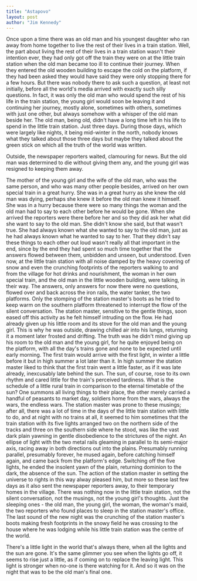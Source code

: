 ```yaml
---
title: "Astapovo"
layout: post
author: "Jim Kennedy"
---
```


Once upon a time there was an old man and his youngest daughter who ran away from home together to live the rest of their lives in a train station. Well, the part about living the rest of their lives in a train station wasn't their intention ever, they had only got off the train they were on at the little train station when the old man became too ill to continue their journey. When they entered the old wooden building to escape the cold on the platform, if they had been asked they would have said they were only stopping there for a few hours. But there was nobody there to ask such a question, at least not initially, before all the world's media arrived with exactly such silly questions. In fact, it was only the old man who would spend the rest of his life in the train station, the young girl would soon be leaving it and continuing her journey, mostly alone, sometimes with others, sometimes with just one other, but always somehow with a whisper of the old man beside her. The old man, being old, didn't have a long time left in his life to spend in the little train station. Just three days. During those days, which were largely like nights, it being mid-winter in the north, nobody knows what they talked about those three days but maybe they talked about the green stick on which all the truth of the world was written.

Outside, the newspaper reporters waited, clamouring for news. But the old man was determined to die without giving them any, and the young girl was resigned to keeping them away. 

The mother of the young girl and the wife of the old man, who was the same person, and who was many other people besides, arrived on her own special train in a great hurry. She was in a great hurry as she knew the old man was dying, perhaps she knew it before the old man knew it himself. She was in a hurry because there were so many things the woman and the old man had to say to each other before he would be gone. When she arrived the reporters were there before her and so they did ask her what did she want to say to the old man. She didn't know she said, but that wasn't true. She had always known what she wanted to say to the old man, just as he had always known what he wanted to say to her. That they didn't say these things to each other out loud wasn't really all that important in the end, since by the end they had spent so much time together that the answers flowed between them, unbidden and unseen, but understood. Even now, at the little train station with all noise damped by the heavy covering of snow and even the crunching footprints of the reporters walking to and from the village for hot drinks and nourishment, the woman in her own special train, and the old man in the little wooden building, were talking, in their way. The answers, only answers for now there were no questions, flowed over and back across the iron rails, the water tanker, the two platforms. Only the stomping of the station master's boots as he tried to keep warm on the southern platform threatened to interrupt the flow of the silent conversation. The station master, sensitive to the gentle things, soon eased off this activity as he felt himself intruding on the flow. He had already given up his little room and its stove for the old man and the young girl. This is why he was outside, drawing chilled air into his lungs, returning it a moment later frosted and drifting. The truth was he didn't mind giving up his room to the old man and the young girl, for he quite enjoyed being on the platform, with all the day's trains gone and none to be expected until early morning. The first train would arrive with the first light, in winter a little before it but in high summer a lot later than it. In high summer the station master liked to think that the first train went a little faster, as if it was late already, inexcusably late behind the sun. The sun, of course, rose to its own rhythm and cared little for the train's perceived tardiness. What is the schedule of a little rural train in comparison to the eternal timetable of the sun? One summons all living things to their place, the other merely carried a handful of peasants to market day, soldiers home from the wars, always the wars, the endless wars. The station master was prone to these musings; after all, there was a lot of time in the days of the little train station with little to do, and at night with no trains at all, it seemed to him sometimes that the train station with its five lights arranged two on the northern side of the tracks and three on the southern side where he stood, was like the vast dark plain yawning in gentle disobedience to the strictures of the night. An ellipse of light with the two metal rails gleaming in parallel to its semi-major axis, racing away in both directions out into the plains. Presumably running parallel, presumably forever, he mused again, before catching himself again, and came back from the platform's edge. Switching off the five lights, he ended the insolent yawn of the plain, returning dominion to the dark, the absence of the sun. The action of the station master in setting the universe to rights in this way alway pleased him, but more so these last few days as it also sent the newspaper reporters away, to their temporary homes in the village. There was nothing now in the little train station, not the silent conversation, not the musings, not the young girl's thoughts. Just the sleeping ones - the old man, the young girl, the woman, the woman's maid, the two reporters who found places to sleep in the station master's office. The last sound of the new night was the crunching of the station master's boots making fresh footprints in the snowy field he was crossing to the house where he was lodging while his little train station was the centre of the world. 


There's a little light in the world that's always there, when all the lights and the sun are gone. It's the same glimmer you see when the lights go off, it seems to rise just a little, as if coming on to replace the leaving light. This light is stronger when no-one is there watching for it. And so it was on the night that was to be the old man's final one.
